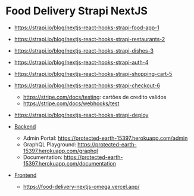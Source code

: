 # Food Delivery Strapi NextJS

- <https://strapi.io/blog/nextjs-react-hooks-strapi-food-app-1>
- <https://strapi.io/blog/nextjs-react-hooks-strapi-restaurants-2>
- <https://strapi.io/blog/nextjs-react-hooks-strapi-dishes-3>
- <https://strapi.io/blog/nextjs-react-hooks-strapi-auth-4>
- <https://strapi.io/blog/nextjs-react-hooks-strapi-shopping-cart-5>
- <https://strapi.io/blog/nextjs-react-hooks-strapi-checkout-6>
  - <https://stripe.com/docs/testing>: cartões de credito validos
  - <https://stripe.com/docs/webhooks/test>
- <https://strapi.io/blog/nextjs-react-hooks-strapi-deploy>

- [Backend](https://github.com/yangricardo/food-delivery-strapi)
  - Admin Portal: <https://protected-earth-15397.herokuapp.com/admin>
  - GraphQL Playground: <https://protected-earth-15397.herokuapp.com/graphql>
  - Documentation: <https://protected-earth-15397.herokuapp.com/documentation>
- [Frontend](https://github.com/yangricardo/food-delivery-nextjs)
  - <https://food-delivery-nextjs-omega.vercel.app/>

